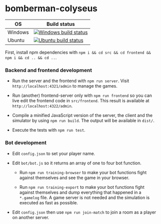 # bomberman-colyseus

| OS      | Build status                                                                                                                                                              |
| ------- | ------------------------------------------------------------------------------------------------------------------------------------------------------------------------- |
| Windows | [![Windows build status](https://img.shields.io/appveyor/ci/asimmon/bomberjam-backend/master?logo=appveyor)](https://ci.appveyor.com/project/asimmon/bomberjam-backend) |
| Ubuntu  | [![Ubuntu build status](https://img.shields.io/travis/asimmon/bomberjam-backend/master?logo=travis)](https://travis-ci.com/asimmon/bomberjam-backend)                   |

First, install npm dependencies with `npm i && cd src && cd frontend && npm i && cd .. && cd ..`.

### Backend and frontend development

- Run the server and the frontend with `npm run server`. Visit `http://localhost:4321/admin` to manage the games.

- Run (another) frontend-server only with `npm run frontend` so you can live edit the frontend code in `src/frontend`. This result is available at `http://localhost:4322/admin`.

- Compile a minified JavaScript version of the server, the client and the simulator by using `npm run build`. The output will be available in `dist/`.

- Execute the tests with `npm run test`.

### Bot development

- Edit `config.json` to set your player name.

- Edit `bot/bot.js` so it returns an array of one to four bot function.

  - Run `npm run training-browser` to make your bot functions fight against themselves and see the game in your browser.

  - Run `npm run training-export` to make your bot functions fight against themselves and dump everything that happened in a `*.gamelog` file. A game server is not needed and the simulation is executed as fast as possible.

- Edit `config.json` then use `npm run join-match` to join a room as a player on another server.
